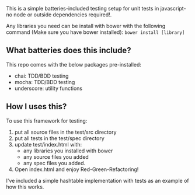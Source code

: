 This is a simple batteries-included testing setup for unit tests in javascript- no node or outside dependencies required!.

Any libraries you need can be install with bower with the following command (Make sure you have bower installed):
`bower install [library]`

## What batteries does this include?
This repo comes with the below packages pre-installed:
* chai: TDD/BDD testing
* mocha: TDD/BDD testing
* underscore: utility functions

## How I uses this?

To use this framework for testing:
1. put all source files in the test/src directory
2. put all tests in the test/spec directory
3. update test/index.html with:
    * any libraries you installed with bower
    * any source files you added
    * any spec files you added.
4. Open index.html and enjoy Red-Green-Refactoring!

I've included a simple hashtable implementation with tests as an example of how this works.